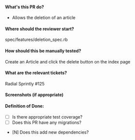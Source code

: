 #### What's this PR do?
- Allows the deletion of an article

#### Where should the reviewer start?
  spec/features/deletion_spec.rb

#### How should this be manually tested?
Create an Article and click the delete button on the index page

#### What are the relevant tickets?
Radial Sprintly #125

#### Screenshots (if appropriate)

#### Definition of Done:
- [ ] Is there appropriate test coverage?
- [ ] Does this PR have any migrations?
- [N] Does this add new dependencies?

